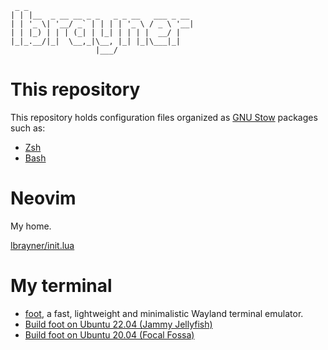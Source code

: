 ~~~
 _ _
| | |__  _ __ __ _ _   _ _ __   ___ _ __
| | '_ \| '__/ _` | | | | '_ \ / _ \ '__|
| | |_) | | | (_| | |_| | | | |  __/ |
|_|_.__/|_|  \__,_|\__, |_| |_|\___|_|
                   |___/
~~~

# This repository

This repository holds configuration files organized as [GNU
Stow](https://www.gnu.org/software/stow/) packages such as:

- [Zsh](zsh)
- [Bash](bash)

# Neovim

My home.

[lbrayner/init.lua](https://github.com/lbrayner/init.lua)

# My terminal

- [foot](https://codeberg.org/dnkl/foot), a fast, lightweight and minimalistic
  Wayland terminal emulator.
- [Build foot on Ubuntu 22.04 (Jammy Jellyfish)](https://github.com/lbrayner/foot-terminal-jammy/tree/undercurl)
- [Build foot on Ubuntu 20.04 (Focal Fossa)](https://github.com/lbrayner/foot-terminal-focal/tree/undercurl)
